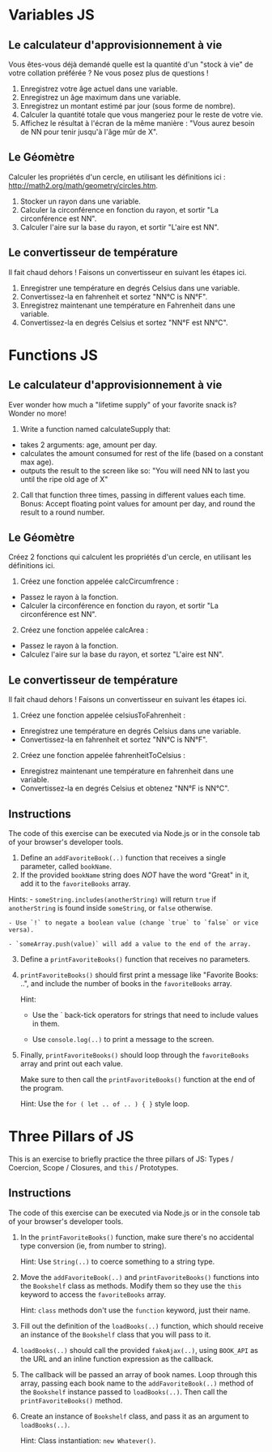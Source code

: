 # Variables JS

## Le calculateur d'approvisionnement à vie
Vous êtes-vous déjà demandé quelle est la quantité d'un "stock à vie" de votre collation préférée ? Ne vous posez plus de questions !
1. Enregistrez votre âge actuel dans une variable.
2. Enregistrez un âge maximum dans une variable.
3. Enregistrez un montant estimé par jour (sous forme de nombre).
4. Calculer la quantité totale que vous mangeriez pour le reste de votre vie.
5. Affichez le résultat à l'écran de la même manière : "Vous aurez besoin de NN pour tenir jusqu'à l'âge mûr de X".
## Le Géomètre
Calculer les propriétés d'un cercle, en utilisant les définitions ici : http://math2.org/math/geometry/circles.htm.
1. Stocker un rayon dans une variable.
2. Calculer la circonférence en fonction du rayon, et sortir "La circonférence est NN".
3. Calculer l'aire sur la base du rayon, et sortir "L'aire est NN".
## Le convertisseur de température
Il fait chaud dehors ! Faisons un convertisseur en suivant les étapes ici.
1. Enregistrer une température en degrés Celsius dans une variable.
2. Convertissez-la en fahrenheit et sortez "NN°C is NN°F".
3. Enregistrez maintenant une température en Fahrenheit dans une variable.
4. Convertissez-la en degrés Celsius et sortez "NN°F est NN°C".
# Functions JS
## Le calculateur d'approvisionnement à vie
Ever wonder how much a "lifetime supply" of your favorite snack is? Wonder no more!
1. Write a function named calculateSupply that:
- takes 2 arguments: age, amount per day.
- calculates the amount consumed for rest of the life (based on a constant max age).
- outputs the result to the screen like so: "You will need NN to last you until the ripe old age of X"
2. Call that function three times, passing in different values each time.
Bonus: Accept floating point values for amount per day, and round the result to a round number.
## Le Géomètre
Créez 2 fonctions qui calculent les propriétés d'un cercle, en utilisant les définitions ici.
1. Créez une fonction appelée calcCircumfrence :
- Passez le rayon à la fonction.
- Calculer la circonférence en fonction du rayon, et sortir "La circonférence est NN".
2. Créez une fonction appelée calcArea :
- Passez le rayon à la fonction.
- Calculez l'aire sur la base du rayon, et sortez "L'aire est NN".

## Le convertisseur de température
Il fait chaud dehors ! Faisons un convertisseur en suivant les étapes ici.
1. Créez une fonction appelée celsiusToFahrenheit :
- Enregistrez une température en degrés Celsius dans une variable.
- Convertissez-la en fahrenheit et sortez "NN°C is NN°F".
2. Créez une fonction appelée fahrenheitToCelsius :
- Enregistrez maintenant une température en fahrenheit dans une variable.
- Convertissez-la en degrés Celsius et obtenez "NN°F is NN°C".
## Instructions
The code of this exercise can be executed via Node.js or in the console tab of your browser's developer tools.
1. Define an `addFavoriteBook(..)` function that receives a single parameter, called `bookName`.
2. If the provided `bookName` string does *NOT* have the word "Great" in it, add it to the `favoriteBooks` array.

Hints:
	- `someString.includes(anotherString)` will return `true` if `anotherString` is found inside `someString`, or `false` otherwise.

	- Use `!` to negate a boolean value (change `true` to `false` or vice versa).

	- `someArray.push(value)` will add a value to the end of the array.

3. Define a `printFavoriteBooks()` function that receives no parameters.

4. `printFavoriteBooks()` should first print a message like "Favorite Books: ..", and include the number of books in the `favoriteBooks` array.

	Hint:

	- Use the \` back-tick operators for strings that need to include values in them.

	- Use `console.log(..)` to print a message to the screen.

5. Finally, `printFavoriteBooks()` should loop through the `favoriteBooks` array and print out each value.

	Make sure to then call the `printFavoriteBooks()` function at the end of the program.

	Hint: Use the `for ( let .. of .. ) { }` style loop.

# Three Pillars of JS

This is an exercise to briefly practice the three pillars of JS: Types / Coercion, Scope / Closures, and `this` / Prototypes.

## Instructions

The code of this exercise can be executed via Node.js or in the console tab of your browser's developer tools.

1. In the `printFavoriteBooks()` function, make sure there's no accidental type conversion (ie, from number to string).

	Hint: Use `String(..)` to coerce something to a string type.

2. Move the `addFavoriteBook(..)` and `printFavoriteBooks()` functions into the `Bookshelf` class as methods. Modify them so they use the `this` keyword to access the `favoriteBooks` array.

	Hint: `class` methods don't use the `function` keyword, just their name.

3. Fill out the definition of the `loadBooks(..)` function, which should receive an instance of the `Bookshelf` class that you will pass to it.

4. `loadBooks(..)` should call the provided `fakeAjax(..)`, using `BOOK_API` as the URL and an inline function expression as the callback.

5. The callback will be passed an array of book names. Loop through this array, passing each book name to the `addFavoriteBook(..)` method of the `Bookshelf` instance passed to `loadBooks(..)`. Then call the `printFavoriteBooks()` method.

6. Create an instance of `Bookshelf` class, and pass it as an argument to `loadBooks(..)`.

	Hint: Class instantiation: `new Whatever()`.